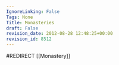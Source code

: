 ```yaml
---
IgnoreLinking: False
Tags: None
Title: Monasteries
draft: False
revision_date: 2012-08-28 12:48:25+00:00
revision_id: 8512
---
```


#REDIRECT [[Monastery]]